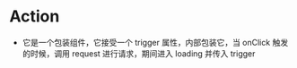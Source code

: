 # Action

- 它是一个包装组件，它接受一个 trigger 属性，内部包装它，当 onClick 触发的时候，调用 request 进行请求，期间进入 loading 并传入 trigger

<code src="./demos/basic" />
